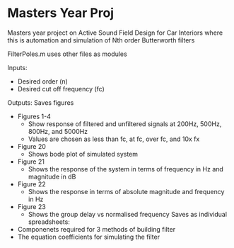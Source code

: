 # Masters Year Proj
Masters year project on Active Sound Field Design for Car Interiors where this is automation and simulation of Nth order Butterworth filters

FilterPoles.m uses other files as modules

Inputs:
- Desired order (n)
- Desired cut off frequency (fc)

Outputs:
Saves figures
- Figures 1-4
  - Show response of filtered and unfiltered signals at 200Hz, 500Hz, 800Hz, and 5000Hz
  - Values are chosen as less than fc, at fc, over fc, and 10x fx
- Figure 20
  - Shows bode plot of simulated system
- Figure 21
  - Shows the response of the system in terms of frequency in Hz and magnitude in dB
- Figure 22
  - Shows the response in terms of absolute magnitude and frequency in Hz
- Figure 23
  - Shows the group delay vs normalised frequency
Saves as individual spreadsheets:
- Componenets required for 3 methods of building filter
- The equation coefficients for simulating the filter

